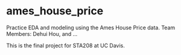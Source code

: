 # ames_house_price
Practice EDA and modeling using the Ames House Price data.
Team Members: Dehui Hou, and ...

This is the final project for STA208 at UC Davis.

